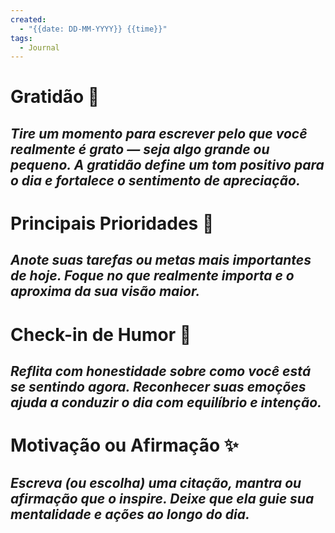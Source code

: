 ```yaml
---
created:
  - "{{date: DD-MM-YYYY}} {{time}}"
tags:
  - Journal
---
```


# Gratidão 🙏
_Tire um momento para escrever pelo que você realmente é grato — seja algo grande ou pequeno. A gratidão define um tom positivo para o dia e fortalece o sentimento de apreciação._
- 

# Principais Prioridades 🎯
_Anote suas tarefas ou metas mais importantes de hoje. Foque no que realmente importa e o aproxima da sua visão maior._
- 

# Check-in de Humor 💭
_Reflita com honestidade sobre como você está se sentindo agora. Reconhecer suas emoções ajuda a conduzir o dia com equilíbrio e intenção._
- 

# Motivação ou Afirmação ✨
_Escreva (ou escolha) uma citação, mantra ou afirmação que o inspire. Deixe que ela guie sua mentalidade e ações ao longo do dia._
- 
